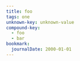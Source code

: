 ```yaml
---
title: foo
tags: one
unknown-key: unknown-value
compound-key:
  - foo
  - bar
bookmark:
  journalDate: 2000-01-01
---
```

